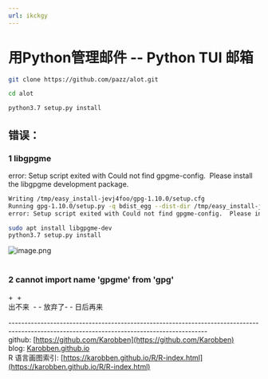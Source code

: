 ```yaml
---
url: ikckgy
---
```


# 用Python管理邮件 -- Python TUI 邮箱


```bash
git clone https://github.com/pazz/alot.git

cd alot

python3.7 setup.py install
```

<a name="k35MJ"></a>
## 错误：

<a name="27jVX"></a>
### 1 libgpgme
error: Setup script exited with Could not find gpgme-config.  Please install the libgpgme development package.

```bash
Writing /tmp/easy_install-jevj4foo/gpg-1.10.0/setup.cfg
Running gpg-1.10.0/setup.py -q bdist_egg --dist-dir /tmp/easy_install-jevj4foo/gpg-1.10.0/egg-dist-tmp-qpuy_731
error: Setup script exited with Could not find gpgme-config.  Please install the libgpgme development package.

```

```bash
sudo apt install libgpgme-dev
python3.7 setup.py install
```

![image.png](https://cdn.nlark.com/yuque/0/2020/png/691897/1581144571265-5d2f86a9-b305-4358-a5df-74bda8ead81a.png#align=left&display=inline&height=162&name=image.png&originHeight=162&originWidth=476&size=21043&status=done&style=none&width=476)<br />
<br />

<a name="mezds"></a>
### 2 cannot import name 'gpgme' from 'gpg'


+  +<br />出不来  - - 放弃了- - 日后再来 




--------------------------------------------------------------------------------------------------------------------------------------------<br />github: [https://github.com/Karobben](https://github.com/Karobben)<br />blog: [Karobben.github.io](http://Karobben.github.io)<br />R 语言画图索引: [https://karobben.github.io/R/R-index.html](https://karobben.github.io/R/R-index.html)
